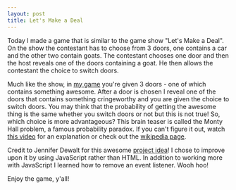 ```yaml
---
layout: post
title: Let's Make a Deal
---
```

Today I made a game that is similar to the game show "Let's Make a Deal". On the show the contestant has to choose from 3 doors, one contains a car and the other two contain goats. The contestant chooses one door and then the host reveals one of the doors containing a goat. He then allows the contestant the choice to switch doors.

Much like the show, in <a href='http://rachelmcquirk.com/projects/letsmakeadeal/index.html' target='_blank'>my game</a> you're given 3 doors - one of which contains something awesome. After a door is chosen I reveal one of the doors that contains something cringeworthy and you are given the choice to switch doors. You may think that the probability of getting the awesome thing is the same whether you switch doors or not but this is not true! So, which choice is more advantageous? This brain teaser is called the Monty Hall problem, a famous probability paradox. If you can't figure it out, watch <a href='https://www.youtube.com/watch?v=4Lb-6rxZxx0' target='_blank'>this video</a> for an explanation or check out the <a href="http://en.wikipedia.org/wiki/Monty_Hall_problem" target='_blank'>wikipedia page</a>.

Credit to Jennifer Dewalt for this awesome <a href='http://jenniferdewalt.com/make_a_deal.html' target="_blank">project idea</a>! I chose to improve upon it by using JavaScript rather than HTML. In addition to working more with JavaScript I learned how to remove an event listener. Wooh hoo!

Enjoy the game, y'all!
